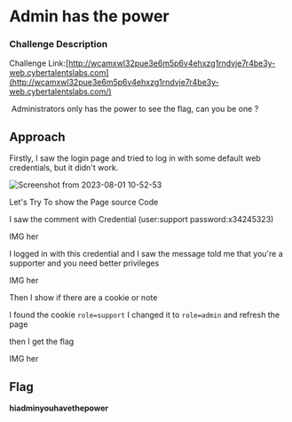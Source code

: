 # Admin has the power

### Challenge Description

Challenge Link:[http://wcamxwl32pue3e6m5p6v4ehxzg1rndvje7r4be3y-web.cybertalentslabs.com](http://wcamxwl32pue3e6m5p6v4ehxzg1rndvje7r4be3y-web.cybertalentslabs.com/)

 Administrators only has the power to see the flag, can you be one ?

## Approach

Firstly, I saw the login page and tried to log in with some default web credentials, but it didn't work.

![Screenshot from 2023-08-01 10-52-53](https://github.com/MohammedHawary/CTF-Challenges-Writeups/assets/94152045/96b71b8a-d671-4543-9577-513fa9464a09)


Let's Try To show the Page source Code

I saw the comment with Credential (user:support password:x34245323)

IMG her

I logged in with this credential and I saw the message told me that you're a supporter and you need better privileges

IMG her

Then I show if there are a cookie or note

I found the cookie `role=support` I changed it to `role=admin` and refresh the page

then I get the flag

IMG her

## Flag

**hiadminyouhavethepower**
